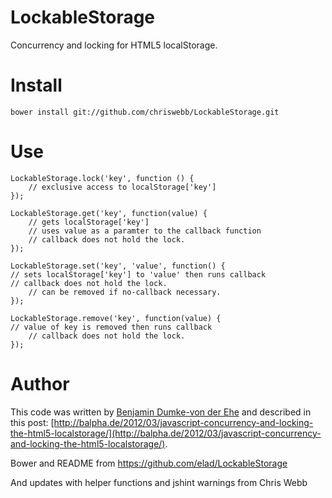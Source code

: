 # LockableStorage

Concurrency and locking for HTML5 localStorage.

# Install

    bower install git://github.com/chriswebb/LockableStorage.git
    
# Use

    LockableStorage.lock('key', function () {
        // exclusive access to localStorage['key']
    });

    LockableStorage.get('key', function(value) { 
        // gets localStorage['key']
        // uses value as a paramter to the callback function
        // callback does not hold the lock.
    });

    LockableStorage.set('key', 'value', function() {
	// sets localStorage['key'] to 'value' then runs callback
	// callback does not hold the lock.
        // can be removed if no-callback necessary.
    });

    LockableStorage.remove('key', function(value) { 
	// value of key is removed then runs callback
        // callback does not hold the lock.
    });

# Author

This code was written by [Benjamin Dumke-von der Ehe](http://balpha.de/) and described in this post: [http://balpha.de/2012/03/javascript-concurrency-and-locking-the-html5-localstorage/](http://balpha.de/2012/03/javascript-concurrency-and-locking-the-html5-localstorage/).

Bower and README from https://github.com/elad/LockableStorage

And updates with helper functions and jshint warnings from Chris Webb
